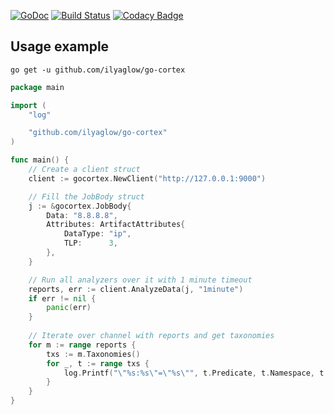 [![GoDoc](https://godoc.org/github.com/ilyaglow/go-cortex?status.svg)](http://godoc.org/github.com/ilyaglow/go-cortex)
[![Build Status](https://travis-ci.org/ilyaglow/go-cortex.svg?branch=master)](https://travis-ci.org/ilyaglow/go-cortex)
[![Codacy Badge](https://api.codacy.com/project/badge/Grade/1d131300c6864599b5335f2439b7e2d4)](https://www.codacy.com/app/ilyaglow/go-cortex?utm_source=github.com&amp;utm_medium=referral&amp;utm_content=ilyaglow/go-cortex&amp;utm_campaign=Badge_Grade)

## Usage example

```
go get -u github.com/ilyaglow/go-cortex
```

```go
package main

import (
	"log"

	"github.com/ilyaglow/go-cortex"
)

func main() {
    // Create a client struct
	client := gocortex.NewClient("http://127.0.0.1:9000")

	// Fill the JobBody struct
	j := &gocortex.JobBody{
		Data: "8.8.8.8",
		Attributes: ArtifactAttributes{
			DataType: "ip",
			TLP:      3,
		},
	}

	// Run all analyzers over it with 1 minute timeout
	reports, err := client.AnalyzeData(j, "1minute")
	if err != nil {
		panic(err)
	}
	
	// Iterate over channel with reports and get taxonomies
	for m := range reports {
		txs := m.Taxonomies()
		for _, t := range txs {
			log.Printf("\"%s:%s\"=\"%s\"", t.Predicate, t.Namespace, t.Value)
		}
	}
}
```
